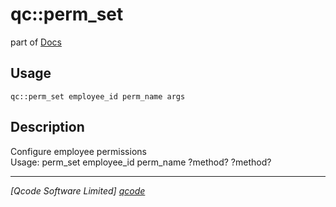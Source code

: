 qc::perm_set
============

part of [Docs](.)

Usage
-----
`qc::perm_set employee_id perm_name args`

Description
-----------
Configure employee permissions<br/>Usage: perm_set employee_id perm_name ?method? ?method?

----------------------------------
*[Qcode Software Limited] [qcode]*

[qcode]: http://www.qcode.co.uk "Qcode Software"